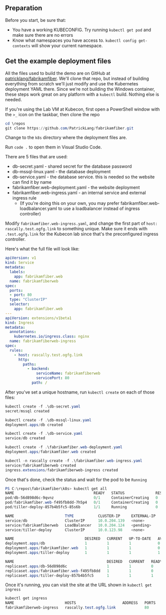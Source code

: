 

## Preparation

Before you start, be sure that:

- You have a working KUBECONFIG. Try running `kubectl get pod` and make sure there are no errors
- Know what namespaces you have access to. `kubectl config get-contexts` will show your current namespace.


## Get the example deployment files

All the files used to build the demo are on GitHub at [patricklang/fabrikamfiber]((https://github.com/PatrickLang/fabrikamfiber/tree/helm-2019-mssql-linux)). We'll clone that repo, but instead of building everything from scratch we'll just modify and use the Kubernetes deployment YAML there. Since we're not building the Windows container, these steps work great on any platform with a `kubectl` build. Nothing else is needed.

If you're using the Lab VM at Kubecon, first open a PowerShell window with the `>_` icon on the taskbar, then clone the repo

```powershell
cd \repos
git clone https://github.com/PatrickLang/fabrikamfiber.git
```

Change to the `k8s` directory where the deployment files are.

Run `code .` to open them in Visual Studio Code.

There are 5 files that are used:
- db-secret.yaml - shared secret for the database password
- db-mssql-linux.yaml - the database deployment
- db-service.yaml - the database service. this is needed so the website can find it by name
- fabrikamfiber.web-deployment.yaml - the website deployment
- fabrikamfiber.web-ingress.yaml - an internal service and external ingress rule
  - (If you're doing this on your own, you may prefer fabrikamfiber.web-loadbalancer.yaml to use a loadbalancer instead of ingress controller)

Modify `fabrikamfiber.web-ingress.yaml`, and change the first part of `host: rascally.test.ogfg.link` to something unique. Make sure it ends with `.test.ogfg.link` for the Kubecon lab since that's the preconfigured ingress controller.

Here's what the full file will look like:

```yaml
apiVersion: v1
kind: Service
metadata:
  labels:
    app: fabrikamfiber.web
  name: fabrikamfiberweb
spec:
  ports:
  - port: 80
  type: "ClusterIP"
  selector:
    app: fabrikamfiber.web
---
apiVersion: extensions/v1beta1
kind: Ingress
metadata:
  annotations:
    kubernetes.io/ingress.class: nginx
  name: fabrikamfiberweb-ingress
spec:
  rules:
    - host: rascally.test.ogfg.link
      http:
        paths:
          - backend:
              serviceName: fabrikamfiberweb
              servicePort: 80
            path: /
```

After you've set a unique hostname, run `kubectl create` on each of those files:

```powershell
kubectl create -f .\db-secret.yaml
secret/mssql created

kubectl create -f .\db-mssql-linux.yaml
deployment.apps/db created

kubectl create -f .\db-service.yaml
service/db created

kubectl create -f .\fabrikamfiber.web-deployment.yaml
deployment.apps/fabrikamfiber.web created

kubectl -n rascally create -f .\fabrikamfiber.web-ingress.yaml
service/fabrikamfiberweb created
ingress.extensions/fabrikamfiberweb-ingress created
```

Once that's done, check the status and wait for the pod to be `Running`

```powershell
PS C:\repos\fabrikamfiber\k8s> kubectl get all
NAME                                    READY   STATUS              RESTARTS   AGE
pod/db-56d898d6c-9qvnz                  0/1     ContainerCreating   0          30s
pod/fabrikamfiber.web-f495fb8dd-7h5p4   0/1     ContainerCreating   0          12s
pod/tiller-deploy-857b4b5fc5-85s6b      1/1     Running             0          61m

NAME                       TYPE           CLUSTER-IP     EXTERNAL-IP   PORT(S)        AGE
service/db                 ClusterIP      10.0.204.139   <none>        1433/TCP       21s
service/fabrikamfiberweb   LoadBalancer   10.0.204.124   <pending>     80:32648/TCP   7s
service/tiller-deploy      ClusterIP      10.0.123.98    <none>        44134/TCP      61m

NAME                                DESIRED   CURRENT   UP-TO-DATE   AVAILABLE   AGE
deployment.apps/db                  1         1         1            0           30s
deployment.apps/fabrikamfiber.web   1         1         1            0           12s
deployment.apps/tiller-deploy       1         1         1            1           61m

NAME                                          DESIRED   CURRENT   READY   AGE
replicaset.apps/db-56d898d6c                  1         1         0       30s
replicaset.apps/fabrikamfiber.web-f495fb8dd   1         1         0       12s
replicaset.apps/tiller-deploy-857b4b5fc5      1         1         1       61m
```

Once it's running, you can visit the site at the URL shown in `kubectl get ingress`

```powershell
kubectl get ingress
NAME                       HOSTS                     ADDRESS   PORTS   AGE
fabrikamfiberweb-ingress   rascally.test.ogfg.link             80      24m
```